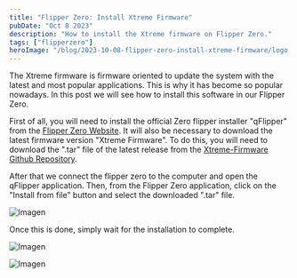 ```yaml
---
title: "Flipper Zero: Install Xtreme Firmware" 
pubDate: "Oct 8 2023"
description: "How to install the Xtreme firmware on Flipper Zero."
tags: ["flipperzero"]
heroImage: "/blog/2023-10-08-flipper-zero-install-xtreme-firmware/logo.png"
---
```


The Xtreme firmware is firmware oriented to update the system with the latest and most popular applications. This is why it has become so popular nowadays. In this post we will see how to install this software in our Flipper Zero.

First of all, you will need to install the official Zero flipper installer "qFlipper" from the [Flipper Zero Website](https://flipperzero.one/downloads).
It will also be necessary to download the latest firmware version "Xtreme Firmware". To do this, you will need to download the ".tar" file of the latest release from the [Xtreme-Firmware Github Repository](https://github.com/Flipper-XFW/Xtreme-Firmware/releases).

After that we connect the flipper zero to the computer and open the qFlipper application. Then, from the Flipper Zero application, click on the "Install from file" button and select the downloaded ".tar" file.

![Imagen](/blog/2023-10-08-flipper-zero-install-xtreme-firmware/flipper-01.png)

Once this is done, simply wait for the installation to complete.

![Imagen](/blog/2023-10-08-flipper-zero-install-xtreme-firmware/flipper-02.png)

![Imagen](/blog/2023-10-08-flipper-zero-install-xtreme-firmware/flipper-03.png)